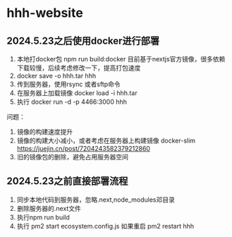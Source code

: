 # hhh-website

## 2024.5.23之后使用docker进行部署

1. 本地打docker包 npm run build:docker 目前基于nextjs官方镜像，很多依赖下载较慢，后续考虑修改一下，提高打包速度
2. docker save -o hhh.tar hhh
3. 传到服务器，使用rsync 或者sftp命令
4. 在服务器上加载镜像 docker load -i hhh.tar
5. 执行 docker run -d -p 4466:3000 hhh

问题：

1. 镜像的构建速度提升
2. 镜像的构建大小减小，或者考虑在服务器上构建镜像 docker-slim https://juejin.cn/post/7204243582379212860
3. 旧的镜像包的删除，避免占用服务器空间

## 2024.5.23之前直接部署流程

1. 同步本地代码到服务器，忽略.next,node_modules邓目录
2. 删除服务器的.next文件
3. 执行npm run build
4. 执行 pm2 start ecosystem.config.js
   如果重启 pm2 restart hhh
